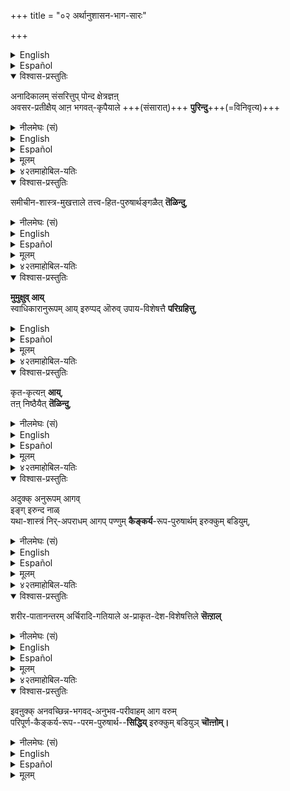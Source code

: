+++
title = "०२ अर्थानुशासन-भाग-सारः"

+++
<details><summary>English</summary>

RECAPITULATION OF THE CONTENTS OF THE FIRST PART:
</details>

<details><summary>Español</summary>

Recapitulación del contenido de la primera parte:
</details>

<details open><summary>विश्वास-प्रस्तुतिः</summary>

अनादिकालम् संसरित्तुप् पोन्द क्षेत्रज्ञऩ्  
अवसर-प्रतीक्षैय् आऩ भगवत्-कृपैयाले +++(संसारात्)+++ **पुरिन्दु**+++(=विनिवृत्य)+++ 
</details>

<details><summary>नीलमेघः (सं)</summary>

अन्-आदि-कालात् संसरणं प्राप्तवता क्षेत्र-ज्ञेन  
अवसर-प्रतीक्षया भगवत्-कृपया  
(संसाराद्) विनिवृतेन सता  
</details>

<details><summary>English</summary>

how the jīva ( Kṣetrajña),  
who has been wandering in saṁsāra from beginningless time,  
becomes averse to it by the mercy of God  
which is awaiting an opportunity (to help him),  
</details>

<details><summary>Español</summary>

Cómo el Jīva (Kṣetrajña),  
que **ha estado deambulando** por Saṁsāra desde el momento sin inicio,  
**se vuelve reacio** por la misericordia de Dios  
que **espera** una oportunidad (para **ayudarlo**),
</details>

<details><summary>मूलम्</summary>

अनादिकालम् संसरित्तुप्पोन्द क्षेत्रज्ञऩ् अवसरप्रतीक्षैयाऩ भगवत्कृपैयाले पुरिन्दु 
</details>

<details><summary>४२तमाहोबिल-यतिः</summary>

इऩि अर्थानुशासनभागत्तिल् सॊऩ्ऩ सिलवर्थङ्गळै स्थिरीकरणम् पण्णक्करुदि अन्द भागत्तिल् सॊऩ्ऩवर्थङ्गळै सङ्ग्रहमागवनुवदिक्किऱार् अनादिकालमित्यादिना । पुरिन्दु - संसारान्निवृत्तऩाय्, इदु उपोद्घाताधिकारार्थम्। समीचीनशास्त्रमुखत्ताले इति । इदु सारनिष्कर्षाधिकारार्थम्। 
</details>


<details open><summary>विश्वास-प्रस्तुतिः</summary>

समीचीन-शास्त्र-मुखत्ताले तत्त्व-हित-पुरुषार्थङ्गळैत् **तॆळिन्दु**,
</details>

<details><summary>नीलमेघः (सं)</summary>

समीचीन-शास्त्र-मुखेन तत्त्व-हित-पुरुषार्थान् विशदं विज्ञाय  
</details>

<details><summary>English</summary>

how he understands from the right śāstras (the truth about ) the tattvas, the means or upāya and the ultimate goal or aim of life, 
</details>

<details><summary>Español</summary>

cómo **entiende** de la derecha Śāstras (la verdad sobre)  
los tattvas,  
los medios o upāya  
y el objetivo o objetivo final de la vida,
</details>


<details><summary>मूलम्</summary>

समीचीनशास्त्रमुखत्ताले तत्त्वहितपुरुषार्थङ्गळैत् तॆळिन्दु,
</details>

<details><summary>४२तमाहोबिल-यतिः</summary>

तत्त्वहितपुरुषार्थङ्गळैत् तॆळिन्दु इति । इदऩाल् प्रधानप्रतितन्त्र, अर्थ पञ्चक, तत्त्वत्रय, परदेवतापारमार्थ्याधिकारङ्गळिऩर्थम् अनुवदिक्कप्पट्टदु। 
</details>


<details open><summary>विश्वास-प्रस्तुतिः</summary>

**मुमुक्षुव् आय्**  
स्वाधिकारानुरूपम् आय् इरुप्पद् ऒरुव् उपाय-विशेषत्तै **परिग्रहित्तु**, 
</details>

<details><summary>English</summary>

and how he becomes eager to attain mokṣa .  
(We have already described,) how he adopts ( owing to this desire for mokṣa  ) an upāya or means (bhakti or prapatti)  
which is in accord with his fitness or competency, 
</details>

<details><summary>Español</summary>

y cómo se **pone ansioso** por **alcanzar** Mokṣa.  
(Ya **hemos descrito**) cómo **adopta** (debido a este deseo de mokṣa) un upāya o medios (bhakti o prapatti)  
que **está de acuerdo** con su aptitud o competencia,
</details>


<details><summary>मूलम्</summary>

मुमुक्षुवाय् स्वाधिकारानुरूपमायिरुप्पदॊरुवुपायविशेषत्तै परिग्रहित्तु, 
</details>

<details><summary>४२तमाहोबिल-यतिः</summary>

मुमुक्षुवाय् ऎऩ्बदाल् मुमुक्षुत्वाधिकारार्थम् अनूदितम्। स्वाधिकारानुरूपमायिरुप्पदॊरु ऎऩ्बदाल् अधिकारविभागाधिकारार्थमुम्, उपायविशेषत्तै परिग्रहित्तु ऎऩ्बदाल् उपायविभागाधिकारम् मुदलाऩ अधिकारचतुष्टयार्थमुम्, 
</details>


<details open><summary>विश्वास-प्रस्तुतिः</summary>

कृत-कृत्यऩ् **आय्**,  
तऩ् निष्ठैयैत् **तॆळिन्दु**, 
</details>

<details><summary>नीलमेघः (सं)</summary>

मुमुक्षुणा भूतेन,  
स्वाधिकारानुरूपं कञ्चिद् उपाय-विशेषं परिगृह्य कृत-कृत्येन  
</details>


<details><summary>English</summary>

how he thereby does what should be done,  
how, having realised his state as a prapanna or bhakta, 
</details>

<details><summary>Español</summary>

cómo **hace** así lo que se **debe hacer**,  
cómo, **habiéndose cuenta** de su estado como Prapanna o Bhakta,
</details>


<details><summary>मूलम्</summary>

कृतकृत्यऩाय्, तऩ् निष्ठैयैत् तॆळिन्दु, 
</details>

<details><summary>४२तमाहोबिल-यतिः</summary>

कृतकृत्यऩाय् ऎऩ्बदाल् कृतकृत्याधिकारार्थमुम्, 
तऩ् निष्ठैयैत् तॆळिन्दु ऎऩ्बदाल् स्वनिष्ठाभिज्ञानाधिकारार्थमुम्, 
</details>




<details open><summary>विश्वास-प्रस्तुतिः</summary>

अदुक्क् अनुरूपम् आगव्  
इङ्ग् इरुन्द नाळ्  
यथा-शास्त्रं निर्-अपराधम् आगप् पण्णुम्  **कैङ्कर्य**-रूप-पुरुषार्थम् इरुक्कुम् बडियुम्, 
</details>

<details><summary>नीलमेघः (सं)</summary>

स्व-निष्ठां विशदं विज्ञाय  
तद्-अनुरूपम् इह जीवन-काले यथा-शास्त्र निर्-अपराधं क्रियमाणस्य कैङ्कर्य-रूप-पुरुषार्थस्य स्थिति-प्रकारम्,  
</details>
 

<details><summary>English</summary>

(We have already described below)  
he renders faultless service in accordance with that state 
and in accordance with the śastras,  
for the remaining term 
of his life here. 
</details>

<details><summary>Español</summary>

(Ya **hemos descrito** más temprano)  
Él **presta** un **servicio** impecable de **acuerdo** con ese estado  
y de **acuerdo** con los Śastras,  
para el término restante  
de su vida aquí.
</details>


<details><summary>मूलम्</summary>

अदुक्कनुरूपमागविङ्गिरुन्द नाळ् यथाशास्त्रं निरपराधमागप्पण्णुम् कैङ्कर्यरूपपुरुषार्थमिरुक्कुम्बडियुम्, 
</details>

<details><summary>४२तमाहोबिल-यतिः</summary>

अदुक्कनुरूपमाग इत्यादियाल् उत्तरकृत्याधिकारार्थमुम्, पुरुषार्थकाष्ठाधिकारार्थमुम्, यथाशास्त्रमॆऩ्बदाल् शास्त्रीयनियमनाधिकारार्थमुम्, निरपराधमागप्पण्णुमॆऩ्बदाल् अपराधपरिहाराधिकारार्थमुम्, कीऴे इङ्गिरुन्दनाळ् ऎऩ्ऱदाल् स्थानविशेषाधिकारार्थमुम्, अनुवदिक्कप्पट्टदु। 
</details>


<details open><summary>विश्वास-प्रस्तुतिः</summary>

शरीर-पातानन्तरम् अर्चिरादि-गतियाले अ-प्राकृत-देश-विशेषत्तिले **सॆऩ्ऱाल्** 
</details>

<details><summary>नीलमेघः (सं)</summary>

शरीर-पातानन्तरम् अर्चिरादि-गत्या अ-प्राकृत-देश-विशेषे प्राप्ते सति  
</details>

<details><summary>English</summary>

(We have already described,) how, after the fall of the body,  
he reaches a region free from the touch of matter (prakṛti)  
by journeying along the shining path beginning with archis  
</details>

<details><summary>Español</summary>

(Ya **hemos descrito**) cómo, después de la **caída** del cuerpo,  
**Llega** a una región libre del toque de la materia (prakṛti)  
**viajando** por el camino brillante comenzando con Archis
</details>


<details><summary>मूलम्</summary>

शरीरपातानन्तरमर्चिरादि-गतियाले अप्राकृतदेशविशेषत्तिले सॆऩ्ऱाल् 
</details>

<details><summary>४२तमाहोबिल-यतिः</summary>

शरीर पातानन्तरम् ऎऩ्बदाल् निर्याणाधिकारार्थमुम्, अर्चिरादिगतियाले ऎऩ्बदाल् गतिचिन्तनाधिकारार्थमुम्, अप्राकृतेत्यादियाल् परिपूर्णब्रह्मानुभवाधिकारार्थमुम्, अनुवदिक्कप्पट्टदु। 
</details>

<details open><summary>विश्वास-प्रस्तुतिः</summary>

इवऩुक्क् अनवच्छिन्न-भगवद्-अनुभव-परीवाहम् आग वरुम्  
परिपूर्ण-कैङ्कर्य-रूप--परम-पुरुषार्थ--**सिद्धिय्** इरुक्कुम् बडियुञ् **चॊऩ्ऩोम्।**
</details>

<details><summary>नीलमेघः (सं)</summary>

अस्यानवच्छिन्न-भगवद्-अनुभव-प्रवाहात्मना संपद्यमानायाः  
परिपूर्ण-कैङ्कर्य-रूप--परम-पुरुषार्थ-सिद्धेः प्रकारं **चावोचाम** ॥ 
</details>


<details><summary>English</summary>

and (We have already described,) how he attains there the supreme end,  
namely perfect service  
which is the overflow of the unlimited enjoyment of Bhagavān.
</details>

<details><summary>Español</summary>

y (We have already described,) cómo **alcanza** allí el fin supremo,  
a saber, servicio perfecto  
que **es el desbordamiento** del disfrute ilimitado de Bhagavān.
</details>


<details><summary>मूलम्</summary>

इवऩुक्कनवच्छिन्नभगवदनुभव-परीवाहमाग वरुम् परिपूर्णकैङ्कर्यरूपपरमपुरुषार्थसिद्धियिरुक्कुम्बडियुञ् जॊऩ्ऩोम्।
</details>



